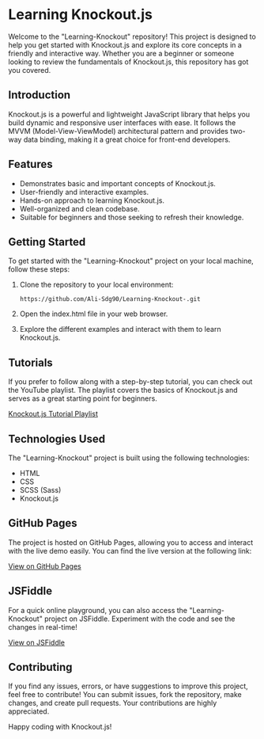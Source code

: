 <h1>Learning Knockout.js</h1>
<p>
    Welcome to the "Learning-Knockout" repository! This project is designed to
    help you get started with Knockout.js and explore its core concepts in a
    friendly and interactive way. Whether you are a beginner or someone looking
    to review the fundamentals of Knockout.js, this repository has got you
    covered.
</p>
<h2>Introduction</h2>
<p>
    Knockout.js is a powerful and lightweight JavaScript library that helps you
    build dynamic and responsive user interfaces with ease. It follows the MVVM
    (Model-View-ViewModel) architectural pattern and provides two-way data
    binding, making it a great choice for front-end developers.
</p>
<h2>Features</h2>
<ul>
    <li>Demonstrates basic and important concepts of Knockout.js.</li>
    <li>User-friendly and interactive examples.</li>
    <li>Hands-on approach to learning Knockout.js.</li>
    <li>Well-organized and clean codebase.</li>
    <li>
        Suitable for beginners and those seeking to refresh their knowledge.
    </li>
</ul>
<h2>Getting Started</h2>
<p>
    To get started with the "Learning-Knockout" project on your local machine,
    follow these steps:
</p>
<ol>
    <li>
        <p>Clone the repository to your local environment:</p>
        <pre><code>https://github.com/Ali-Sdg90/Learning-Knockout-.git</code></pre>
    </li>
    <li><p>Open the index.html file in your web browser.</p></li>
    <li>
        <p>
            Explore the different examples and interact with them to learn
            Knockout.js.
        </p>
    </li>
</ol>
<h2>Tutorials</h2>
<p>
    If you prefer to follow along with a step-by-step tutorial, you can check
    out the YouTube playlist. The playlist
    covers the basics of Knockout.js and serves as a great starting point for
    beginners.
</p>
<p>
    <a
        href="https://youtube.com/playlist?list=PLzpzty4VRTPfbao0m8oADCmBD5BmWM4rT"
        target="_new"
        >Knockout.js Tutorial Playlist</a
    >
</p>
<h2>Technologies Used</h2>
<p>
    The "Learning-Knockout" project is built using the following technologies:
</p>
<ul>
    <li>HTML</li>
    <li>CSS</li>
    <li>SCSS (Sass)</li>
    <li>Knockout.js</li>
</ul>
<h2>GitHub Pages</h2>
<p>
    The project is hosted on GitHub Pages, allowing you to access and interact
    with the live demo easily. You can find the live version at the following
    link:
</p>
<p>
    <a href="https://ali-sdg90.github.io/Learning-Knockout-/" target="_new"
        >View on GitHub Pages</a
    >
</p>
<h2>JSFiddle</h2>
<p>
    For a quick online playground, you can also access the "Learning-Knockout"
    project on JSFiddle. Experiment with the code and see the changes in
    real-time!
</p>
<p><a href="https://jsfiddle.net/Ali_Sdg90/dk1a9snu/2/" target="_new">View on JSFiddle</a></p>
<h2>Contributing</h2>
<p>
    If you find any issues, errors, or have suggestions to improve this project,
    feel free to contribute! You can submit issues, fork the repository, make
    changes, and create pull requests. Your contributions are highly
    appreciated.
</p>
<p>Happy coding with Knockout.js!</p>

